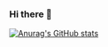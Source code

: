 ### Hi there 👋

[![Anurag's GitHub stats](https://github-readme-stats.vercel.app/api?username=novice-hero)](https://github.com/anuraghazra/github-readme-stats)
